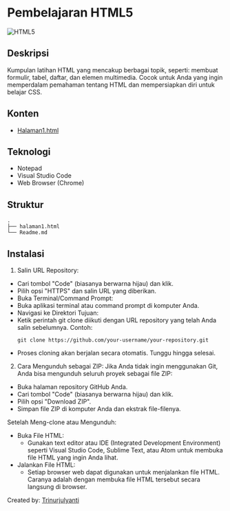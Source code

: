# Pembelajaran HTML5
![HTML5](https://img.shields.io/badge/HTML5-%23E34F26.svg?style=plastic&logo=html5&logoColor=white)

## Deskripsi
Kumpulan latihan HTML yang mencakup berbagai topik, seperti: membuat formulir, tabel, daftar, dan elemen multimedia. Cocok untuk Anda yang ingin memperdalam pemahaman tentang HTML dan mempersiapkan diri untuk belajar CSS.

## Konten
- [Halaman1.html](https://kamachiii.github.io/html/halaman1.html)

## Teknologi
- Notepad
- Visual Studio Code
- Web Browser (Chrome)

## Struktur
```
.
├── halaman1.html
└── Readme.md
```

## Instalasi
1. Salin URL Repository:
  - Cari tombol "Code" (biasanya berwarna hijau) dan klik.
  - Pilih opsi "HTTPS" dan salin URL yang diberikan.
  - Buka Terminal/Command Prompt:
  - Buka aplikasi terminal atau command prompt di komputer Anda.
  - Navigasi ke Direktori Tujuan:
  - Ketik perintah git clone diikuti dengan URL repository yang telah Anda salin sebelumnya. Contoh:
    ```
    git clone https://github.com/your-username/your-repository.git
    ```
  - Proses cloning akan berjalan secara otomatis. Tunggu hingga selesai.
2. Cara Mengunduh sebagai ZIP:
Jika Anda tidak ingin menggunakan Git, Anda bisa mengunduh seluruh proyek sebagai file ZIP:
  - Buka halaman repository GitHub Anda.
  - Cari tombol "Code" (biasanya berwarna hijau) dan klik.
  - Pilih opsi "Download ZIP".
  - Simpan file ZIP di komputer Anda dan ekstrak file-filenya.

Setelah Meng-clone atau Mengunduh:
  - Buka File HTML:
      - Gunakan text editor atau IDE (Integrated Development Environment) seperti Visual Studio Code, Sublime Text, atau Atom untuk membuka file HTML yang ingin Anda lihat.
  - Jalankan File HTML:
      - Setiap browser web dapat digunakan untuk menjalankan file HTML. Caranya adalah dengan membuka file HTML tersebut secara langsung di browser.
   

Created by: [Trinurjulyanti](https://github.com/Trinurjulyanti)
